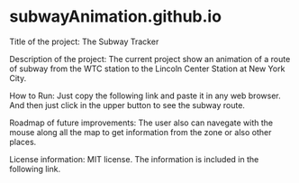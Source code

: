 # subwayAnimation.github.io

Title of the project: The Subway Tracker

Description of the project: The current project show an animation of a route of subway from the WTC station to the Lincoln Center Station at New York City.

How to Run: Just copy the following link and paste it in any web browser. And then just click in the upper button to see the subway route.

Roadmap of future improvements: The user also can navegate with the mouse along all the map to get information from the zone or also other places.

License information: MIT license. The information is included in the following link. 
